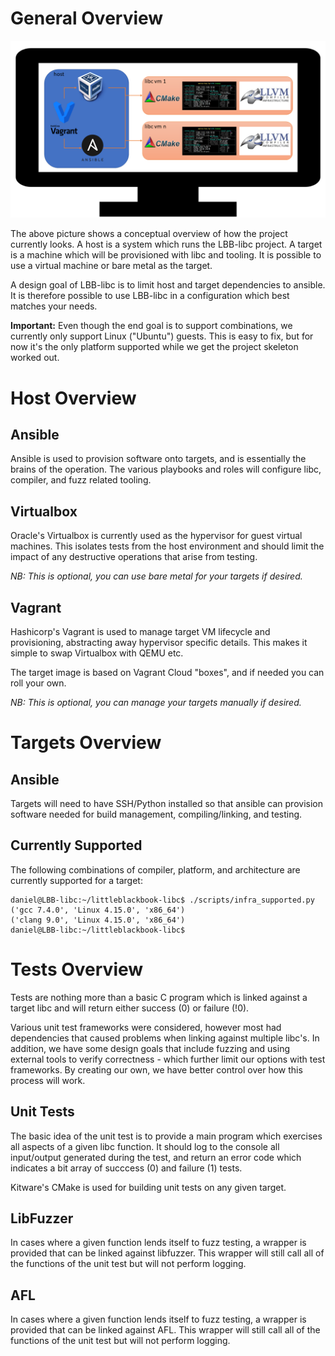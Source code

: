 # General Overview

![Architecture Diagram](assets/conceptual_architecture.png)

The above picture shows a conceptual overview of how the project currently looks.
A host is a system which runs the LBB-libc project.
A target is a machine which will be provisioned with libc and tooling.
It is possible to use a virtual machine or bare metal as the target.

A design goal of LBB-libc is to limit host and target dependencies to ansible.
It is therefore possible to use LBB-libc in a configuration which best matches your needs.

**Important:** Even though the end goal is to support combinations, we currently only
support Linux ("Ubuntu") guests.
This is easy to fix, but for now it's the only platform supported while we get the
project skeleton worked out.

# Host Overview

## Ansible

Ansible is used to provision software onto targets, and is essentially the brains
of the operation.
The various playbooks and roles will configure libc, compiler, and fuzz related tooling.

## Virtualbox

Oracle's Virtualbox is currently used as the hypervisor for guest virtual machines.
This isolates tests from the host environment and should limit the impact of any
destructive operations that arise from testing.

_NB: This is optional, you can use bare metal for your targets if desired._

## Vagrant

Hashicorp's Vagrant is used to manage target VM lifecycle and provisioning, abstracting
away hypervisor specific details.
This makes it simple to swap Virtualbox with QEMU etc.

The target image is based on Vagrant Cloud "boxes", and if needed you can roll your own.

_NB: This is optional, you can manage your targets manually if desired._

# Targets Overview

## Ansible

Targets will need to have SSH/Python installed so that ansible can provision software
needed for build management, compiling/linking, and testing.

## Currently Supported

The following combinations of compiler, platform, and architecture are currently supported
for a target:

```
daniel@LBB-libc:~/littleblackbook-libc$ ./scripts/infra_supported.py 
('gcc 7.4.0', 'Linux 4.15.0', 'x86_64')
('clang 9.0', 'Linux 4.15.0', 'x86_64')
daniel@LBB-libc:~/littleblackbook-libc$ 
```

# Tests Overview

Tests are nothing more than a basic C program which is linked against a target libc and
will return either success (0) or failure (!0).

Various unit test frameworks were considered, however most had dependencies that caused
problems when linking against multiple libc's.
In addition, we have some design goals that include fuzzing and using external tools to
verify correctness - which further limit our options with test frameworks.
By creating our own, we have better control over how this process will work.

## Unit Tests

The basic idea of the unit test is to provide a main program which exercises all aspects
of a given libc function.
It should log to the console all input/output generated during the test, and return an
error code which indicates a bit array of succcess (0) and failure (1) tests.

Kitware's CMake is used for building unit tests on any given target.

## LibFuzzer

In cases where a given function lends itself to fuzz testing, a wrapper is provided that
can be linked against libfuzzer.
This wrapper will still call all of the functions of the unit test but will not perform
logging.

## AFL

In cases where a given function lends itself to fuzz testing, a wrapper is provided that
can be linked against AFL.
This wrapper will still call all of the functions of the unit test but will not perform
logging.